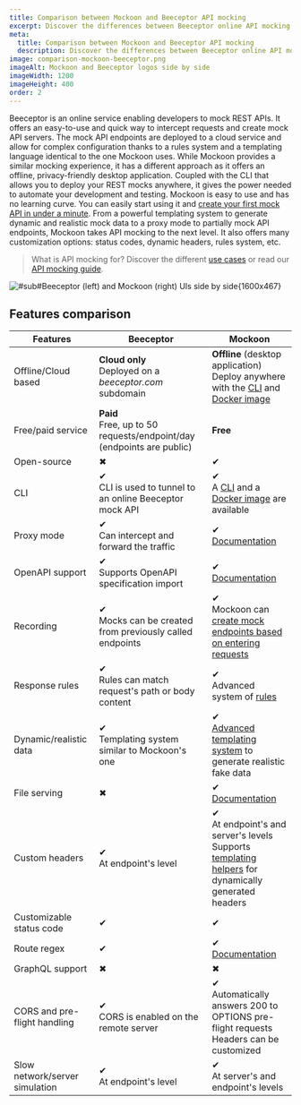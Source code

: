 ```yaml
---
title: Comparison between Mockoon and Beeceptor API mocking
excerpt: Discover the differences between Beeceptor online API mocking and Mockoon's desktop application and CLI mocking features
meta:
  title: Comparison between Mockoon and Beeceptor API mocking
  description: Discover the differences between Beeceptor online API mocking and Mockoon's desktop application and CLI mocking features
image: comparison-mockoon-beeceptor.png
imageAlt: Mockoon and Beeceptor logos side by side
imageWidth: 1200
imageHeight: 400
order: 2
---
```


Beeceptor is an online service enabling developers to mock REST APIs. It offers an easy-to-use and quick way to intercept requests and create mock API servers. The mock API endpoints are deployed to a cloud service and allow for complex configuration thanks to a rules system and a templating language identical to the one Mockoon uses.
While Mockoon provides a similar mocking experience, it has a different approach as it offers an offline, privacy-friendly desktop application. Coupled with the CLI that allows you to deploy your REST mocks anywhere, it gives the power needed to automate your development and testing.
Mockoon is easy to use and has no learning curve. You can easily start using it and [create your first mock API in under a minute](/tutorials/getting-started/).
From a powerful templating system to generate dynamic and realistic mock data to a proxy mode to partially mock API endpoints, Mockoon takes API mocking to the next level. It also offers many customization options: status codes, dynamic headers, rules system, etc.

> What is API mocking for? Discover the different [use cases](/use-cases/) or read our [API mocking guide](/articles/what-is-api-mocking/).

![#sub#Beeceptor (left) and Mockoon (right) UIs side by side{1600x467}](/images/compare/comparison-mockoon-beeceptor-screenshot.png)

## Features comparison

| Features                                                       | Beeceptor                                                                                                  | Mockoon                                                                                                                                                                                                          |
| -------------------------------------------------------------- | ---------------------------------------------------------------------------------------------------------- | ---------------------------------------------------------------------------------------------------------------------------------------------------------------------------------------------------------------- |
| <span class="text-muted">Offline/Cloud based</span>            | **Cloud only**<br/>Deployed on a _beeceptor.com_ subdomain                                                 | **Offline** (desktop application)<br/>Deploy anywhere with the [CLI](/cli/) and [Docker image](https://hub.docker.com/r/mockoon/cli)                                                                             |
| <span class="text-muted">Free/paid service</span>              | **Paid**<br/> Free, up to 50 requests/endpoint/day (endpoints are public)                                  | **Free**                                                                                                                                                                                                         |
| <span class="text-muted">Open-source</span>                    | <span class="text-danger fw-bold fs-3">✖</span>                                                            | <span class="text-success fw-bold fs-3">✔</span>                                                                                                                                                                 |
| <span class="text-muted">CLI</span>                            | <span class="text-success fw-bold fs-3">✔</span><br/>CLI is used to tunnel to an online Beeceptor mock API | <span class="text-success fw-bold fs-3">✔</span> <br/>A [CLI](/cli/) and a [Docker image](https://hub.docker.com/r/mockoon/cli) are available                                                                    |
| <span class="text-muted">Proxy mode</span>                     | <span class="text-success fw-bold fs-3">✔</span><br/>Can intercept and forward the traffic                 | <span class="text-success fw-bold fs-3">✔</span><br/>[Documentation](/tutorials/partial-mocking-proxy/)                                                                                                          |
| <span class="text-muted">OpenAPI support </span>               | <span class="text-success fw-bold fs-3">✔</span><br/>Supports OpenAPI specification import                 | <span class="text-success fw-bold fs-3">✔</span><br/>[Documentation](/docs/latest/openapi/import-export-openapi-format/)                                                                                         |
| <span class="text-muted">Recording</span>                      | <span class="text-success fw-bold fs-3">✔</span><br/>Mocks can be created from previously called endpoints | <span class="text-success fw-bold fs-3">✔</span><br/>Mockoon can [create mock endpoints based on entering requests](/tutorials/requests-recording-auto-mocking/)                                                 |
| <span class="text-muted">Response rules</span>                 | <span class="text-success fw-bold fs-3">✔</span><br/>Rules can match request's path or body content        | <span class="text-success fw-bold fs-3">✔</span><br/>Advanced system of [rules](/docs/latest/route-responses/dynamic-rules/)                                                                                     |
| <span class="text-muted">Dynamic/realistic data</span>         | <span class="text-success fw-bold fs-3">✔</span><br/>Templating system similar to Mockoon's one            | <span class="text-success fw-bold fs-3">✔</span><br/>[Advanced templating system](/tutorials/generate-mock-json-data/) to generate realistic fake data                                                           |
| <span class="text-muted">File serving</span>                   | <span class="text-danger fw-bold fs-3">✖</span>                                                            | <span class="text-success fw-bold fs-3">✔</span><br/>[Documentation](/docs/latest/response-body/file-serving/)                                                                                                   |
| <span class="text-muted">Custom headers</span>                 | <span class="text-success fw-bold fs-3">✔</span><br/>At endpoint's level                                   | <span class="text-success fw-bold fs-3">✔</span><br/>At endpoint's and server's levels<br/>Supports [templating helpers](/docs/latest/templating/overview/#headers-templating) for dynamically generated headers |
| <span class="text-muted">Customizable status code</span>       | <span class="text-success fw-bold fs-3">✔</span>                                                           | <span class="text-success fw-bold fs-3">✔</span>                                                                                                                                                                 |
| <span class="text-muted">Route regex</span>                    | <span class="text-success fw-bold fs-3">✔</span>                                                           | <span class="text-success fw-bold fs-3">✔</span><br/>[Documentation](/docs/latest/api-endpoints/routing/)                                                                                                        |
| <span class="text-muted">GraphQL support</span>                | <span class="text-danger fw-bold fs-3">✖</span>                                                            | <span class="text-danger fw-bold fs-3">✖</span>                                                                                                                                                                  |
| <span class="text-muted">CORS and pre-flight handling</span>   | <span class="text-success fw-bold fs-3">✔</span><br/>CORS is enabled on the remote server                  | <span class="text-success fw-bold fs-3">✔</span><br/>Automatically answers 200 to OPTIONS pre-flight requests<br/>Headers can be customized                                                                      |
| <span class="text-muted">Slow network/server simulation</span> | <span class="text-success fw-bold fs-3">✔</span><br/>At endpoint's level                                   | <span class="text-success fw-bold fs-3">✔</span><br/>At server's and endpoint's levels                                                                                                                           |
